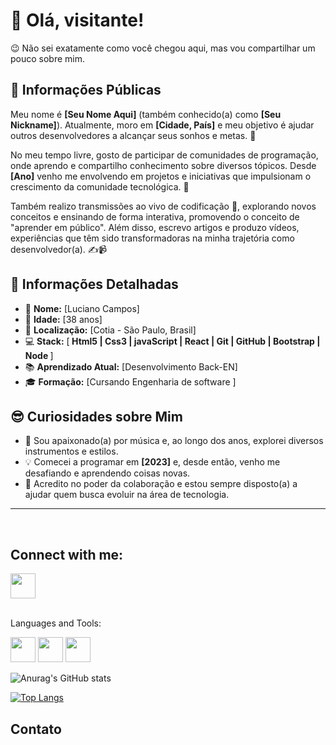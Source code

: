 # 👋 Olá, visitante!

😉 Não sei exatamente como você chegou aqui, mas vou compartilhar um pouco sobre mim. 

## 🌟 Informações Públicas

Meu nome é **[Seu Nome Aqui]** (também conhecido(a) como **[Seu Nickname]**). Atualmente, moro em **[Cidade, País]** e meu objetivo é ajudar outros desenvolvedores a alcançar seus sonhos e metas. 🚀

No meu tempo livre, gosto de participar de comunidades de programação, onde aprendo e compartilho conhecimento sobre diversos tópicos. Desde **[Ano]** venho me envolvendo em projetos e iniciativas que impulsionam o crescimento da comunidade tecnológica. 🤝

Também realizo transmissões ao vivo de codificação 🎥, explorando novos conceitos e ensinando de forma interativa, promovendo o conceito de "aprender em público". Além disso, escrevo artigos e produzo vídeos, experiências que têm sido transformadoras na minha trajetória como desenvolvedor(a). ✍️📹

## 📝 Informações Detalhadas

<!-- Coloque suas informações pessoais que você deseja compartilhar -->

- 👤 **Nome:** [Luciano Campos]   
- 🎂 **Idade:** [38 anos]   
- 📍 **Localização:** [Cotia - São Paulo, Brasil]   
- 💻 **Stack:** [<strong> Html5 | Css3 | javaScript | React | Git | GitHub |  Bootstrap | Node </strong>]    
- 📚 **Aprendizado Atual:** [Desenvolvimento Back-EN]   
- 🎓 **Formação:** [Cursando Engenharia de software ]   

## 😎 Curiosidades sobre Mim

<!-- Coloque alguma curiosidade pra mostrar que você não é só código -->

- 🎸 Sou apaixonado(a) por música e, ao longo dos anos, explorei diversos instrumentos e estilos. 
- 💡 Comecei a programar em **[2023]** e, desde então, venho me desafiando e aprendendo coisas novas.   
- 🤗 Acredito no poder da colaboração e estou sempre disposto(a) a ajudar quem busca evoluir na área de tecnologia.   

---
<br>

<h2>Connect with me:</h2>
<a href="https://www.linkedin.com/in/luciano-campos-766702233/"> <img src="https://img.icons8.com/?size=100&id=xuvGCOXi8Wyg&format=png&color=000000" width="40"></a>
<br>
<br>

<p>Languages and Tools:</p>

<div style{ padding: 15px}>
<img src="https://img.icons8.com/?size=100&id=108784&format=png&color=000000" width="40">

<img src="https://img.icons8.com/?size=100&id=asWSSTBrDlTW&format=png&color=000000" width="40">

<img src="https://img.icons8.com/?size=100&id=54087&format=png&color=000000" width="40">
</div>



![Anurag's GitHub stats](https://github-readme-stats.vercel.app/api?username=campossdev)

[![Top Langs](https://github-readme-stats.vercel.app/api/top-langs/?username=campossdev)](https://github.com/anuraghazra/github-readme-stats)


<h2>Contato</h2>

